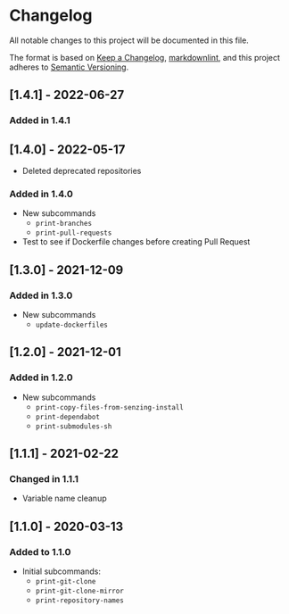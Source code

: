 # Changelog

All notable changes to this project will be documented in this file.

The format is based on [Keep a Changelog], [markdownlint],
and this project adheres to [Semantic Versioning].

## [1.4.1] - 2022-06-27

### Added in 1.4.1

## [1.4.0] - 2022-05-17

- Deleted deprecated repositories

### Added in 1.4.0

- New subcommands
  - `print-branches`
  - `print-pull-requests`
- Test to see if Dockerfile changes before creating Pull Request

## [1.3.0] - 2021-12-09

### Added in 1.3.0

- New subcommands
  - `update-dockerfiles`

## [1.2.0] - 2021-12-01

### Added in 1.2.0

- New subcommands
  - `print-copy-files-from-senzing-install`
  - `print-dependabot`
  - `print-submodules-sh`

## [1.1.1] - 2021-02-22

### Changed in 1.1.1

- Variable name cleanup

## [1.1.0] - 2020-03-13

### Added to 1.1.0

- Initial subcommands:
  - `print-git-clone`
  - `print-git-clone-mirror`
  - `print-repository-names`

[Keep a Changelog]: https://keepachangelog.com/en/1.0.0/
[markdownlint]: https://dlaa.me/markdownlint/
[Semantic Versioning]: https://semver.org/spec/v2.0.0.html
